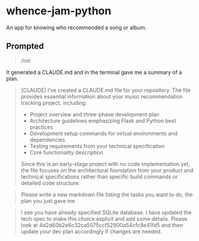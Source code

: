# whence-jam-python
An app for knowing who recommended a song or album.

## Prompted

> /init

It generated a CLAUDE.md and in the terminal gave me a summary of a plan.

> [CLAUDE]
> I've created a CLAUDE.md file for your repository. The file provides essential information about your music recommendation tracking project, including:
> - Project overview and three-phase development plan
> - Architecture guidelines emphasizing Flask and Python best practices
> - Development setup commands for virtual environments and dependencies
> - Testing requirements from your technical specification
> - Core functionality description
>
> Since this is an early-stage project with no code implementation yet, the file focuses on the architectural foundation from your product and technical specifications rather than specific build commands or detailed code structure.

> Please write a new markdown file listing the tasks you want to do, the plan you just gave me

> I see you have already specified SQLite database. I have updated the tech spec to make this choice explicit and add some details. Please look at 4d2d60b2e6c32ca5575ccf52900a54cfc8e41fd5 and then update your dev plan accordingly if changes are needed.

